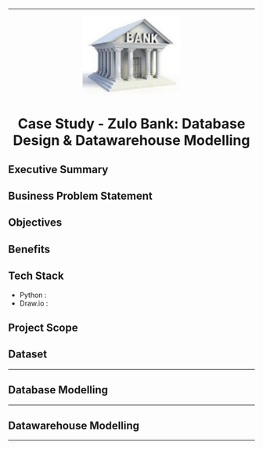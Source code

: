 
---
<p align="center">
  <img src="../assets/banklogo.png" alt="Bank Logo" width="200"/>
<h1 align="center"><strong>Case Study - Zulo Bank: Database Design & Datawarehouse Modelling</strong></h1>
  
## **Executive Summary**


## **Business Problem Statement**


## **Objectives**


## **Benefits**


## **Tech Stack**
- Python : 
- Draw.io :

## **Project Scope**


## **Dataset**

---

## **Database Modelling**


---

## **Datawarehouse Modelling**


---
